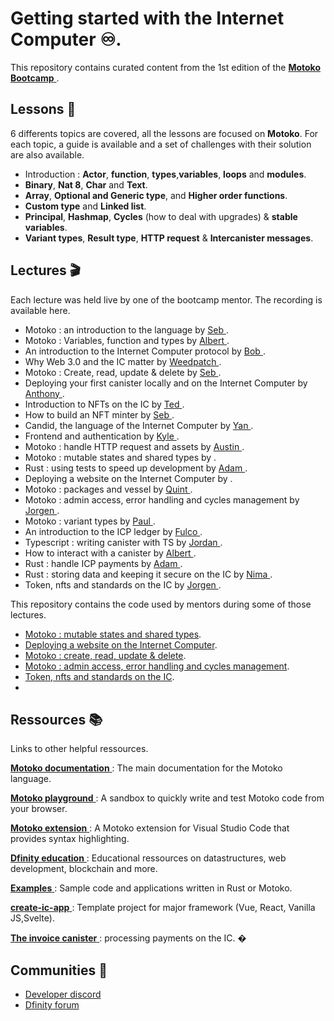 # Getting started with the Internet Computer ♾.

This repository contains curated content from the 1st edition of the <a href="https://github.com/motoko-bootcamp/bootcamp" target="_blank"> **Motoko Bootcamp** </a> . 

## Lessons 📜

6 differents topics are covered, all the lessons are focused on **Motoko**.
For each topic, a guide is available and a set of challenges with their solution are also available.

- Introduction :  **Actor**, **function**, **types**,**variables**, **loops** and **modules**.
- **Binary**, **Nat 8**, **Char** and **Text**.
- **Array**, **Optional and Generic type**, and **Higher order functions**. 
- **Custom type** and **Linked list**.
- **Principal**, **Hashmap**, **Cycles** (how to deal with upgrades) & **stable variables**.
- **Variant types**, **Result type**, **HTTP request** & **Intercanister messages**.

## Lectures 🎬

Each lecture was held live by one of the bootcamp mentor. The recording is available here.

- Motoko : an introduction to the language by <a href="" target="_blank"> Seb </a>.
- Motoko : Variables, function and types by <a href="" target="_blank"> Albert </a>.
- An introduction to the Internet Computer protocol by <a href="" target="_blank"> Bob </a>.
- Why Web 3.0 and the IC matter by <a href="" target="_blank"> Weedpatch </a>. 
- Motoko : Create, read, update & delete by <a href="" target="_blank"> Seb </a>.
- Deploying your first canister locally and on the Internet Computer by <a href="" target="_blank"> Anthony </a>.
- Introduction to NFTs on the IC by <a href="" target="_blank"> Ted </a>.
- How to build an NFT minter by <a href="" target="_blank"> Seb </a>.
- Candid, the language of the Internet Computer by <a href="" target="_blank"> Yan </a>.
- Frontend and authentication by <a href="" target="_blank"> Kyle </a>.
- Motoko : handle HTTP request and assets by <a href="" target="_blank"> Austin </a>.
- Motoko : mutable states and shared types by <a href="" target="_blank"> </a>.
- Rust : using tests to speed up development by <a href="" target="_blank"> Adam </a>.
- Deploying a website on the Internet Computer by <a href="" target="_blank"> </a>.
- Motoko : packages and vessel by <a href="" target="_blank"> Quint </a>.
- Motoko : admin access, error handling and cycles management by <a href="" target="_blank"> Jorgen </a>.
- Motoko : variant types by <a href="" target="_blank"> Paul </a>.
- An introduction to the ICP ledger by <a href="" target="_blank"> Fulco </a>.
- Typescript : writing canister with TS by <a href="" target="_blank"> Jordan </a>.
- How to interact with a canister by <a href="" target="_blank"> Albert </a>.
- Rust : handle ICP payments by <a href="" target="_blank"> Adam </a>.
- Rust : storing data and keeping it secure on the IC by <a href="" target="_blank"> Nima </a>.
- Token, nfts and standards on the IC by <a href="" target="_blank"> Jorgen </a>.

This repository contains the code used by mentors during some of those lectures.

- [Motoko : mutable states and shared types](lectures/mutable_state_shared_type/).
- [Deploying a website on the Internet Computer](lectures/deploying_website_internet_computer/).
- [Motoko : create, read, update & delete](lectures/create_read_update_delete/).
- [Motoko : admin access, error handling and cycles management](lectures/admins-errors-cycles/).
- [Token, nfts and standards on the IC](lectures/token-standards/).
- 

## Ressources 📚

Links to other helpful ressources.

<a href="https://smartcontracts.org/docs/language-guide/about-this-guide.html" target="_blank"> **Motoko documentation** </a> : The main documentation for the Motoko language.


<a href="https://www.google.com/url?q=https://m7sm4-2iaaa-aaaab-qabra-cai.raw.ic0.app/&sa=D&source=docs&ust=1646578646250914&usg=AOvVaw2t9ssTnoubsEHh3XlqkTl9" target="_blank"> **Motoko playground** </a> : A sandbox to quickly write and test Motoko code from your browser.


<a href="https://marketplace.visualstudio.com/items?itemName=dfinity-foundation.vscode-motoko" target="_blank"> **Motoko extension** </a> : A Motoko extension for Visual Studio Code that provides syntax highlighting.


<a href="https://github.com/orgs/DFINITY-Education/repositories" target="_blank"> **Dfinity education** </a> : Educational ressources on datastructures, web development, blockchain and more.


<a href="https://github.com/dfinity/examples" target="_blank"> **Examples** </a> : Sample code and applications written in Rust or Motoko. 


<a href="https://github.com/MioQuispe/create-ic-app" target="_blank"> **create-ic-app** </a> : Template project for major framework (Vue, React, Vanilla JS,Svelte).


<a href="https://github.com/dfinity/invoice-canister" target="_blank"> **The invoice canister** </a> : processing payments on the IC. �

## Communities 👦

- <a href="https://discord.gg/m3x86APHyX" target="_blank"> Developer discord </a>
- <a href="https://forum.dfinity.org/" target="_blank"> Dfinity forum </a>

